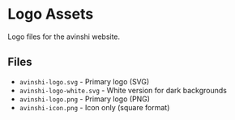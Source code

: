 # Logo Assets

Logo files for the avinshi website.

## Files

- `avinshi-logo.svg` - Primary logo (SVG)
- `avinshi-logo-white.svg` - White version for dark backgrounds
- `avinshi-logo.png` - Primary logo (PNG)
- `avinshi-icon.png` - Icon only (square format)
